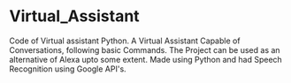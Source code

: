 # Virtual_Assistant
Code of Virtual assistant Python.
A Virtual Assistant Capable of Conversations, following basic Commands.
The Project can be used as an alternative of Alexa upto some extent.
Made using Python and had Speech Recognition using Google API's.
